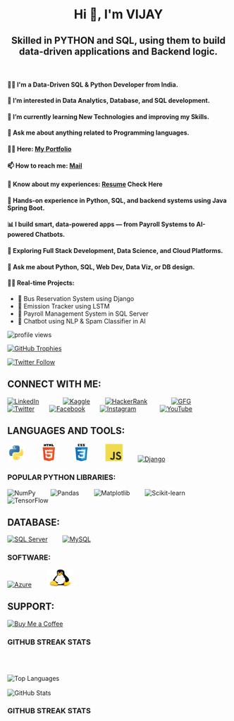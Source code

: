 <h1 align="center">Hi 👋, I'm VIJAY</h1>
<h2 align="center">Skilled in PYTHON and SQL, using them to build data-driven applications and Backend logic.</h2>
<br>

<h4>👨‍💻 I'm a Data-Driven SQL & Python Developer from India.</h4>
<h4>👀 I’m interested in Data Analytics, Database, and SQL development.</h4>
<h4>🌱 I’m currently learning <strong>New Technologies and improving my Skills</strong>.</h4>
<h4>💬 Ask me about <strong>anything related to Programming languages</strong>.</h4>

<h4>👨‍💻 Here: <a href="https://vijaykumarelumalai.github.io/" target="_blank">My Portfolio</a></h4>
<h4>📫 How to reach me: <a href="mailto:vijaykumarelumalai123@gmail.com" target="_blank">Mail</a></h4>
<h4>📄 Know about my experiences:
  <a href="https://drive.google.com/file/d/1lIhbgXJZwAhxikh00I_XB-LoLerbnsO4/view?usp=drive_link" target="_blank">Resume</a> Check Here
</h4>

<h4>🚀 Hands-on experience in Python, SQL, and backend systems using Java Spring Boot.</h4>
<h4>📊 I build smart, data-powered apps — from Payroll Systems to AI-powered Chatbots.</h4>
<h4>🌱 Exploring Full Stack Development, Data Science, and Cloud Platforms.</h4>
<h4>💬 Ask me about Python, SQL, Web Dev, Data Viz, or DB design.</h4>

<h4>👨‍💻 Real-time Projects:</h4>
<ul>
  <li>🚌 Bus Reservation System using Django</li>
  <li>💨 Emission Tracker using LSTM</li>
  <li>🧾 Payroll Management System in SQL Server</li>
  <li>🤖 Chatbot using NLP & Spam Classifier in AI</li>
</ul>

<!-- GitHub Views & Trophies -->
<p align="left">
  <img src="https://komarev.com/ghpvc/?username=vijaykumarelumalai&label=Profile%20views&color=0e75b6&style=flat" alt="profile views" />
</p>
<p align="left">
  <a href="https://github.com/ryo-ma/github-profile-trophy">
    <img src="https://github-profile-trophy.vercel.app/?username=vijaykumarelumalai" alt="GitHub Trophies" />
  </a>
</p>

<!-- Twitter Follow -->
<p align="left">
  <a href="https://x.com/Vijay17Elumalai" target="_blank">
    <img src="https://img.shields.io/twitter/follow/Vijay17Elumalai?logo=twitter&style=for-the-badge" alt="Twitter Follow" />
  </a>
</p>

<!-- Socials -->
<h2 align="left">CONNECT WITH ME:</h2>
<p align="left">
  <a href="https://www.linkedin.com/in/vijay-kumar17/" target="_blank"><img src="https://raw.githubusercontent.com/rahuldkjain/github-profile-readme-generator/master/src/images/icons/Social/linked-in-alt.svg" alt="LinkedIn" style="margin-right:50px;" width="40" /></a>
  <a href="https://www.kaggle.com/vijaykumar112" target="_blank"><img src="https://raw.githubusercontent.com/rahuldkjain/github-profile-readme-generator/master/src/images/icons/Social/kaggle.svg" alt="Kaggle" style="margin-right:30px;" width="40" /></a>
  <a href="https://www.hackerrank.com/profile/vijaykumareluma1" target="_blank"><img src="https://raw.githubusercontent.com/rahuldkjain/github-profile-readme-generator/master/src/images/icons/Social/hackerrank.svg" alt="HackerRank" style="margin-right:50px;" width="40" /></a>
  <a href="https://auth.geeksforgeeks.org/user/vijaykumaretddq" target="_blank"><img src="https://raw.githubusercontent.com/rahuldkjain/github-profile-readme-generator/master/src/images/icons/Social/geeks-for-geeks.svg" alt="GFG" style="margin-right:50px;" width="40" /></a>
  <a href="https://twitter.com/Vijay17Elumalai" target="_blank"><img src="https://raw.githubusercontent.com/rahuldkjain/github-profile-readme-generator/master/src/images/icons/Social/twitter.svg" alt="Twitter" style="margin-right:30px;" width="40" /></a>
  <a href="https://www.facebook.com/vijaykumarelumalai" target="_blank"><img src="https://raw.githubusercontent.com/rahuldkjain/github-profile-readme-generator/master/src/images/icons/Social/facebook.svg" alt="Facebook" style="margin-right:30px;" width="50" /></a>
  <a href="https://www.instagram.com/the_vibrant_dreamer16/" target="_blank"><img src="https://raw.githubusercontent.com/rahuldkjain/github-profile-readme-generator/master/src/images/icons/Social/instagram.svg" alt="Instagram" style="margin-right:50px;" width="40" /></a>
  <a href="https://www.youtube.com/channel/UC5f47KgP5QP4shdSPPRuUpQ" target="_blank"><img src="https://raw.githubusercontent.com/rahuldkjain/github-profile-readme-generator/master/src/images/icons/Social/youtube.svg" alt="YouTube" style="margin-right:50px;" width="40" /></a>
</p>

<!-- Skills -->
<h2 align="left">LANGUAGES AND TOOLS:</h2>
<p align="left">
  <a href="https://www.python.org" target="_blank"><img src="https://raw.githubusercontent.com/devicons/devicon/master/icons/python/python-original.svg" alt="Python" style="margin-right:30px;" width="40"/></a>
  <a href="https://www.w3.org/html/" target="_blank"><img src="https://raw.githubusercontent.com/devicons/devicon/master/icons/html5/html5-original-wordmark.svg" alt="HTML5" style="margin-right:30px;" width="40"/></a>
  <a href="https://www.w3schools.com/css/" target="_blank"><img src="https://raw.githubusercontent.com/devicons/devicon/master/icons/css3/css3-original-wordmark.svg" alt="CSS3" style="margin-right:30px;" width="40"/></a>
  <a href="https://developer.mozilla.org/en-US/docs/Web/JavaScript" target="_blank"><img src="https://raw.githubusercontent.com/devicons/devicon/master/icons/javascript/javascript-original.svg" alt="JavaScript" style="margin-right:30px;" width="40"/></a>
  <a href="https://www.djangoproject.com/" target="_blank"><img src="https://cdn.worldvectorlogo.com/logos/django.svg" alt="Django" style="margin-right:30px;" width="40"/></a>
</p>

<!-- Python Libraries -->
<h3 align="left">POPULAR PYTHON LIBRARIES:</h3>
<p align="left">
  <img src="https://img.shields.io/badge/Numpy-%23013243.svg?&style=for-the-badge&logo=numpy&logoColor=white" alt="NumPy" style="margin-right:30px;" />
  <img src="https://img.shields.io/badge/Pandas-%23150458.svg?&style=for-the-badge&logo=pandas&logoColor=white" alt="Pandas" style="margin-right:30px;" />
  <img src="https://img.shields.io/badge/Matplotlib-%23ffffff.svg?&style=for-the-badge&logo=matplotlib&logoColor=black" alt="Matplotlib" style="margin-right:30px;" />
  <img src="https://img.shields.io/badge/Scikit--learn-%23F7931E.svg?&style=for-the-badge&logo=scikit-learn&logoColor=white" alt="Scikit-learn" style="margin-right:30px;" />
  <img src="https://img.shields.io/badge/TensorFlow-%23FF6F00.svg?&style=for-the-badge&logo=tensorflow&logoColor=white" alt="TensorFlow" />
</p>

<!-- Databases -->
<h2 align="left">DATABASE:</h2>
<p align="left">
  <a href="https://learn.microsoft.com/en-us/sql/ssms/sql-server-management-studio-ssms" target="_blank"><img src="https://cdn.jsdelivr.net/gh/devicons/devicon/icons/microsoftsqlserver/microsoftsqlserver-plain-wordmark.svg" alt="SQL Server" style="margin-right:30px;" width="60" /></a>
  <a href="https://www.mysql.com/" target="_blank"><img src="https://imgs.search.brave.com/0r6_wwbNs2f1sd7W4ycX0U7FN-v1JtqAczQQiWP8Omo/rs:fit:500:0:0:0/g:ce/aHR0cHM6Ly91cGxv/YWQud2lraW1lZGlh/Lm9yZy93aWtpcGVk/aWEvY29tbW9ucy90/aHVtYi8wLzBhL015/U1FMX3RleHRsb2dv/LnN2Zy8yNTBweC1N/eVNRTF90ZXh0bG9n/by5zdmcucG5n" alt="MySQL" style="margin-right:30px;" width="60"/></a>
</p>

<!-- Software -->
<h3 align="left">SOFTWARE:</h3>
<p align="left">
  <a href="https://azure.microsoft.com/en-us/" target="_blank"><img src="https://upload.wikimedia.org/wikipedia/commons/f/fa/Microsoft_Azure.svg" alt="Azure" style="margin-right:30px;" width="60" height="40" /></a>
  <a href="https://www.linux.org/" target="_blank"><img src="https://raw.githubusercontent.com/devicons/devicon/master/icons/linux/linux-original.svg" alt="Linux" style="margin-right:30px;" width="60" height="40" /></a>
</p>

<!-- Support -->
<h2 align="left">SUPPORT:</h2>
<p>
  <a href="https://www.buymeacoffee.com/vijaykumarelumalai" target="_blank">
    <img src="https://cdn.buymeacoffee.com/buttons/v2/default-yellow.png" height="50" width="210" alt="Buy Me a Coffee" />
  </a>
</p>

<!-- GitHub Streak -->
<h3>GITHUB STREAK STATS</h3>

<br><br>
<p><img align="left">
<img src="https://github-readme-stats.vercel.app/api/top-langs?username=vijaykumar&show_icons=true&locale=en&layout=compact"
alt="Top Languages" /></p>
<p><img align="center" src="https://github-readme-stats.vercel.app/api?username=vijaykumar&show_icons=true&locale=en" alt="GitHub Stats" /></p>

<h3>GITHUB STREAK STATS</h3>
<!-- GitHub Streak <p><img class="center">
<img src="![GitHub Streak](https://github-readme-streak-stats.herokuapp.com/?user=vijaykumarelumalai&theme=dark&hide_border=false)"
-->
<!-- alt="VIJAYKUMAR" width="900"/></p>-->
